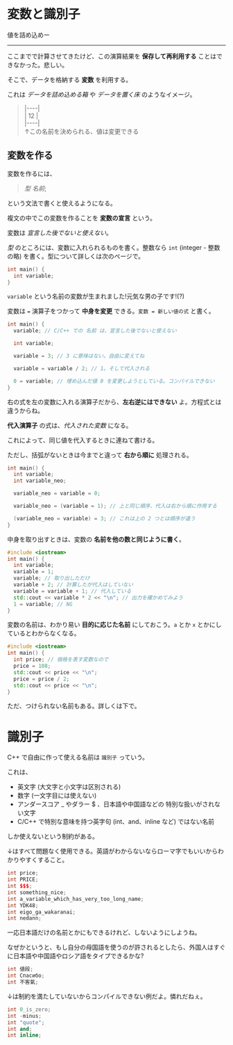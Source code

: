 # 変数と識別子

値を詰め込めー

---

ここまでで計算させてきたけど、この演算結果を **保存して再利用する** ことはできなかった。悲しい。

そこで、データを格納する **変数** を利用する。

これは *データを詰め込める箱* や *データを置く床* のようなイメージ。

> |----|\
> | 12 |\
> |----|\
> ↑この名前を決められる、値は変更できる


## 変数を作る

変数を作るには、

> *型* *名前*;

という文法で書くと使えるようになる。


複文の中でこの変数を作ることを **変数の宣言** という。

変数は *宣言した後でないと使えない*。

*型* のところには、変数に入れられるものを書く。整数なら `int` (integer - 整数の略) を書く。型について詳しくは次のページで。

```cpp
int main() {
  int variable;
}
```

`variable` という名前の変数が生まれました!元気な男の子です!(?)

変数は `=` 演算子をつかって **中身を変更** できる。`変数 = 新しい値の式` と書く。

```cpp
int main() {
  variable; // C/C++ での 名前 は、宣言した後でないと使えない

  int variable;

  variable = 3; // 3 に意味はない。自由に変えてね

  variable = variable / 2; // 1。そして代入される

  0 = variable; // 埋め込んだ値 0 を変更しようとしている。コンパイルできない
}
```

右の式を左の変数に入れる演算子だから、**左右逆にはできない** よ。方程式とは違うからね。


**代入演算子** の式は、*代入された変数* になる。

これによって、同じ値を代入するときに連ねて書ける。

ただし、括弧がないときは今までと違って **右から順に** 処理される。

```cpp
int main() {
  int variable;
  int variable_neo;

  variable_neo = variable = 0;

  variable_neo = (variable = 1); // 上と同じ順序、代入は右から順に作用する

  (variable_neo = variable) = 3; // これは上の 2 つとは順序が違う
}
```

中身を取り出すときは、変数の **名前を他の数と同じように書く**。

```cpp
#include <iostream>
int main() {
  int variable;
  variable = 1;
  variable; // 取り出しただけ
  variable + 2; // 計算したが代入はしていない
  variable = variable + 1; // 代入している
  std::cout << variable * 2 << "\n"; // 出力を確かめてみよう
  1 = variable; // NG
}
```

変数の名前は、わかり易い **目的に応じた名前** にしておこう。`a` とか `x` とかにしているとわからなくなる。

```cpp
#include <iostream>
int main() {
  int price; // 価格を表す変数なので
  price = 108;
  std::cout << price << "\n";
  price = price / 2;
  std::cout << price << "\n";
}
```

ただ、つけられない名前もある。詳しくは下で。


# 識別子

C++ で自由に作って使える名前は `識別子` っていう。

これは、

- 英文字 (大文字と小文字は区別される)
- 数字 (一文字目には使えない)
- アンダースコア _ やダラー $ 、日本語や中国語などの 特別な扱いがされない文字
- C/C++ で特別な意味を持つ英字句 (int、and、inline など) ではない名前

しか使えないという制約がある。

↓はすべて問題なく使用できる。英語がわからないならローマ字でもいいからわかりやすくすること。

```cpp
int price;
int PRICE;
int $$$;
int something_nice;
int a_variable_which_has_very_too_long_name;
int YDK48;
int eigo_ga_wakaranai;
int nedann;
```

一応日本語だけの名前とかにもできるけれど、しないようにしようね。

なぜかというと、もし自分の母国語を使うのが許されるとしたら、外国人はすぐに日本語や中国語やロシア語をタイプできるかな?

```cpp
int 値段;
int Спасибо;
int 不客氣;
```

↓は制約を満たしていないからコンパイルできない例だよ。憐れだねぇ。

```cpp
int 0_is_zero;
int -minus;
int "quote";
int and;
int inline;
```
